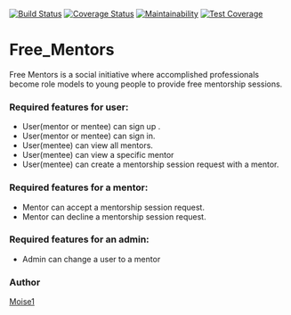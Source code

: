 [![Build Status](https://travis-ci.com/Moise1/Free_Mentors.svg?branch=develop)](https://travis-ci.com/Moise1/Free_Mentors)
[![Coverage Status](https://coveralls.io/repos/github/Moise1/Free_Mentors/badge.svg?branch=develop)](https://coveralls.io/github/Moise1/Free_Mentors?branch=develop)
[![Maintainability](https://api.codeclimate.com/v1/badges/893a95dda32b58970185/maintainability)](https://codeclimate.com/github/Moise1/Free_Mentors/maintainability)
[![Test Coverage](https://api.codeclimate.com/v1/badges/893a95dda32b58970185/test_coverage)](https://codeclimate.com/github/Moise1/Free_Mentors/test_coverage)

# Free_Mentors 

Free Mentors is a social initiative where accomplished professionals become role models to
young people to provide free mentorship sessions.

###  Required features for user: 

* User(mentor or mentee)  can sign up .<br/>
* User(mentor or mentee) can sign in.<br/>
* User(mentee) can view all mentors.<br/>
* User(mentee) can view a specific mentor<br/>
* User(mentee) can create a mentorship session request with a mentor.<br/>


###  Required features for a mentor: 
* Mentor can accept a mentorship session request.
* Mentor can decline a mentorship session request.

###  Required features for an admin: 

* Admin can change a user to a mentor


### Author 

[Moise1](https://github.com/Moise1)